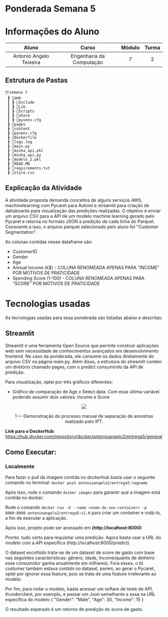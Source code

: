# Ponderada Semana 5

# Informações do Aluno  
Aluno | Curso | Módulo | Turma
:---: | :---: | :---: | :---:
Antonio Angelo Teixeira | Engenharia da Computação | 7 | 2

## Estrutura de Pastas
```
📦semana 7
 ┣ 📂amb
 ┃ ┣ 📂Include
 ┃ ┣ 📂Lib
 ┃ ┣ 📂Scripts
 ┃ ┣ 📂share
 ┃ ┣ 📜pyvenv.cfg
 ┣ 📂pages
 ┣ 📂content
 ┣ 📜pyvenv.cfg
 ┣ 📜Dockerfile
 ┣ 📜logs.log
 ┣ 📜main.py
 ┣ 📜minha_api.pkl
 ┣ 📜minha_api.py
 ┣ 📜modelo_2.pkl
 ┣ 📜READ.MD
 ┣ 📜requirements.txt
 ┣ 📜style.css
```
## Explicação da Atividade
A atividade proposta demanda conceitos de alguns serviços AWS, machinelearning com Pycaret para Automl e streamlit para criação de dahsboards para visualização das predições realizadas. O objetivo é enviar um arquivo CSV para a API de um  modelo machine learning gerado pelo Pycaret e retorna no formato JSON a predição de cada linha do Parquet.
Consoante a isso, o arquivo parquet selecionado pelo aluno foi "Customer Segmentation". 

As colunas contidas nesse dataframe são:
- CustomerID
- Gender 
- Age
- Annual Income (k$) - COLUNA RENOMEADA APENAS PARA "INCOME" POR MOTIVOS DE PRATICIDADE
- Spending Score (1-100) - COLUNA RENOMEADA APENAS PARA "SCORE" POR MOTIVOS DE PRATICIDADE

# Tecnologias usadas

As tecnologias usadas para essa ponderada são listadas abaixo e descritas:
## Streamlit
Streamlit é uma ferramenta Open Source que permite construir aplicações web sem necessidade de conhecimentos avançados em desenvolvimento frontend. No caso da ponderada, ele consome os dados diretamente do arquivo CSV na página main.py.
Além disso, a estrutura do streamlit contém um diretório chamado pages, com o predict consumindo da API de predição. 

Para visualização, optei por três gráficos diferentes:

- Gráfico de comparação de Age x Select data. Com essa última variável podendo assumir dois valores: Income e Score

<p align="center">
<img src="(content/main_graph.png)">

<p align="center"> 1 — Demonstração do processo manual de separação de amostras realizado pelo IPT.</p>

</p>


**Link para o DockerHub**: https://hub.docker.com/repository/docker/antonioangelo2/entrega5/general

## Como Executar:
### Localmente
Para fazer o pull da imagem contida no dockerhub basta usar o seguinte comando no terminal: 
```docker push antonioangelo2/entrega5:tagname```

Após isso, rode o comando ```docker images``` para garantir que a imagem está contida no docker.

Rode o comando ```docker run -d --name <nome-do-seu-container> -p 8000:8000 antonioangelo2/entrega5:v1.0``` para criar um container e rodá-lo, a fim de executar a aplicação.

Após isso, projeto pode ser acessado em **(http://localhost:8000)**

Pronto. tudo certo para requisitar uma predição. Agora basta usar a URL do modelo com a API específica (http://localhost:8000/predict).

O dataset escolhido trata-se de um dataset de score de gasto com base nas seguintes características: gênero, idade, Income(quanto de dinheiro esse consumidor ganha anualmente em milhares). Fora esses, o Id costumer também estava contido no dataset, porém, ao gerar o Pycaret, optei por ignorar essa feature, pois se trata de uma feature irrelevante ao modelo.
<br>

Por fim, para rodar o modelo, basta acessar um softare de teste de API, thunderclient, por exemplo, e passar um Json semelhante a essa na URL específica do modelo
{
    "Gender": "Male",
    "Age": 30,
    "Income": 15
}

O resultado esperado é um retorno de predição do score de gasto.


